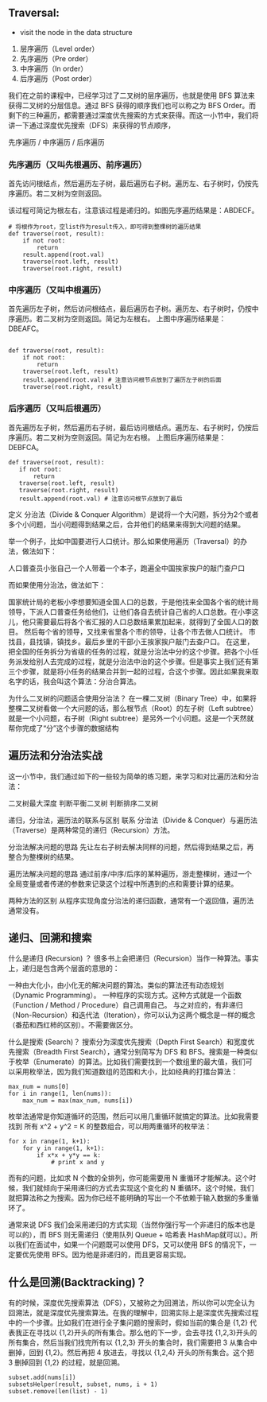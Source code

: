 ## Traversal:
- visit the node in the data structure
1. 层序遍历（Level order）
2. 先序遍历（Pre order）
3. 中序遍历（In order）
4. 后序遍历（Post order）

我们在之前的课程中，已经学习过了二叉树的层序遍历，也就是使用 BFS 算法来获得二叉树的分层信息。通过 BFS 获得的顺序我们也可以称之为 BFS Order。而剩下的三种遍历，都需要通过深度优先搜索的方式来获得。而这一小节中，我们将讲一下通过深度优先搜索（DFS）来获得的节点顺序，

先序遍历 / 中序遍历 / 后序遍历

### 先序遍历（又叫先根遍历、前序遍历）
首先访问根结点，然后遍历左子树，最后遍历右子树。遍历左、右子树时，仍按先序遍历。若二叉树为空则返回。

该过程可简记为根左右，注意该过程是递归的。如图先序遍历结果是：ABDECF。
```
# 将根作为root，空list作为result传入，即可得到整棵树的遍历结果
def traverse(root, result):
    if not root:
        return
    result.append(root.val)
    traverse(root.left, result)
    traverse(root.right, result)
```
### 中序遍历（又叫中根遍历）
首先遍历左子树，然后访问根结点，最后遍历右子树。遍历左、右子树时，仍按中序遍历。若二叉树为空则返回。简记为左根右。
上图中序遍历结果是：DBEAFC。
```

def traverse(root, result):
    if not root:
        return
    traverse(root.left, result)
    result.append(root.val) # 注意访问根节点放到了遍历左子树的后面
    traverse(root.right, result)

```
### 后序遍历（又叫后根遍历）
首先遍历左子树，然后遍历右子树，最后访问根结点。遍历左、右子树时，仍按后序遍历。若二叉树为空则返回。简记为左右根。
上图后序遍历结果是：DEBFCA。
 
 ```
def traverse(root, result):
    if not root:
        return
    traverse(root.left, result)
    traverse(root.right, result)
    result.append(root.val) # 注意访问根节点放到了最后
```

定义
分治法（Divide & Conquer Algorithm）是说将一个大问题，拆分为2个或者多个小问题，当小问题得到结果之后，合并他们的结果来得到大问题的结果。

举一个例子，比如中国要进行人口统计。那么如果使用遍历（Traversal）的办法，做法如下：

人口普查员小张自己一个人带着一个本子，跑遍全中国挨家挨户的敲门查户口

而如果使用分治法，做法如下：

国家统计局的老板小李想要知道全国人口的总数，于是他找来全国各个省的统计局领导，下派人口普查任务给他们，让他们各自去统计自己省的人口总数。在小李这儿，他只需要最后将各个省汇报的人口总数结果累加起来，就得到了全国人口的数目。
然后每个省的领导，又找来省里各个市的领导，让各个市去做人口统计。
市找县，县找镇，镇找乡。最后乡里的干部小王挨家挨户敲门去查户口。
在这里，把全国的任务拆分为省级的任务的过程，就是分治法中分的这个步骤。把各个小任务派发给别人去完成的过程，就是分治法中治的这个步骤。但是事实上我们还有第三个步骤，就是将小任务的结果合并到一起的过程，合这个步骤。因此如果我来取名字的话，我会叫这个算法：分治合算法。

为什么二叉树的问题适合使用分治法？
在一棵二叉树（Binary Tree）中，如果将整棵二叉树看做一个大问题的话，那么根节点（Root）的左子树（Left subtree）就是一个小问题，右子树（Right subtree）是另外一个小问题。这是一个天然就帮你完成了“分”这个步骤的数据结构

## 遍历法和分治法实战
这一小节中，我们通过如下的一些较为简单的练习题，来学习和对比遍历法和分治法：

二叉树最大深度
判断平衡二叉树
判断排序二叉树

递归，分治法，遍历法的联系与区别
联系
分治法（Divide & Conquer）与遍历法（Traverse）是两种常见的递归（Recursion）方法。

分治法解决问题的思路
先让左右子树去解决同样的问题，然后得到结果之后，再整合为整棵树的结果。

遍历法解决问题的思路
通过前序/中序/后序的某种遍历，游走整棵树，通过一个全局变量或者传递的参数来记录这个过程中所遇到的点和需要计算的结果。

两种方法的区别
从程序实现角度分治法的递归函数，通常有一个返回值，遍历法通常没有。

## 递归、回溯和搜索

什么是递归 (Recursion) ？
很多书上会把递归（Recursion）当作一种算法。事实上，递归是包含两个层面的意思的：

一种由大化小，由小化无的解决问题的算法。类似的算法还有动态规划（Dynamic Programming）。
一种程序的实现方式。这种方式就是一个函数（Function / Method / Procedure）自己调用自己。
与之对应的，有非递归（Non-Recursion）和迭代法（Iteration），你可以认为这两个概念是一样的概念（番茄和西红柿的区别）。不需要做区分。

什么是搜索 (Search)？
搜索分为深度优先搜索（Depth First Search）和宽度优先搜索（Breadth First Search），通常分别简写为 DFS 和 BFS。搜索是一种类似于枚举（Enumerate）的算法。比如我们需要找到一个数组里的最大值，我们可以采用枚举法，因为我们知道数组的范围和大小，比如经典的打擂台算法：
```buildoutcfg
max_num = nums[0]
for i in range(1, len(nums)):
    max_num = max(max_num, nums[i])

```
枚举法通常是你知道循环的范围，然后可以用几重循环就搞定的算法。比如我需要找到 所有 x^2 + y^2 = K 的整数组合，可以用两重循环的枚举法：
```buildoutcfg
for x in range(1, k+1):
    for y in range(1, k+1):
        if x*x + y*y == k:
            # print x and y
```
而有的问题，比如求 N 个数的全排列，你可能需要用 N 重循环才能解决。这个时候，我们就倾向于采用递归的方式去实现这个变化的 N 重循环。这个时候，我们就把算法称之为搜索。因为你已经不能明确的写出一个不依赖于输入数据的多重循环了。

通常来说 DFS 我们会采用递归的方式实现（当然你强行写一个非递归的版本也是可以的），而 BFS 则无需递归（使用队列 Queue + 哈希表 HashMap就可以）。所以我们在面试中，如果一个问题既可以使用 DFS，又可以使用 BFS 的情况下，一定要优先使用 BFS。因为他是非递归的，而且更容易实现。

## 什么是回溯(Backtracking)？
有的时候，深度优先搜索算法（DFS），又被称之为回溯法，所以你可以完全认为回溯法，就是深度优先搜索算法。在我的理解中，回溯实际上是深度优先搜索过程中的一个步骤。比如我们在进行全子集问题的搜索时，假如当前的集合是 {1,2} 代表我正在寻找以 {1,2}开头的所有集合。那么他的下一步，会去寻找 {1,2,3}开头的所有集合，然后当我们找完所有以 {1,2,3} 开头的集合时，我们需要把 3 从集合中删掉，回到 {1,2}。然后再把 4 放进去，寻找以 {1,2,4} 开头的所有集合。这个把 3 删掉回到 {1,2} 的过程，就是回溯。
```
subset.add(nums[i])
subsetsHelper(result, subset, nums, i + 1)
subset.remove(len(list) - 1)

```




















